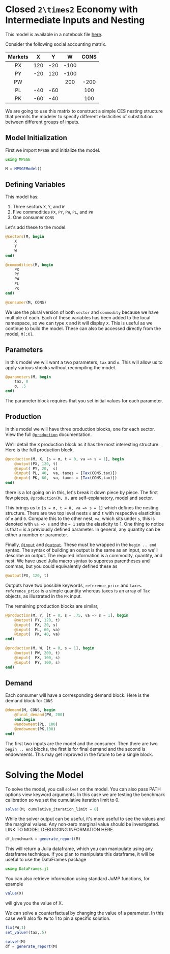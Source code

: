 # Closed ``2\times2`` Economy with Intermediate Inputs and Nesting

This model is available in a notebook file [here](https://github.com/julia-mpsge/MPSGE.jl/blob/main/examples/M22.ipynb).

Consider the following social accounting matrix. 

|  Markets  |    X   |    Y   |    W    |       CONS   |
|:---------:|:------:|:------:|:-------:|:-----------: |      
|PX         |  120   | -20    |  -100   |              |
|PY         |  -20   |  120   |  -100   |              |
|PW         |        |        |   200   | -200         |
|PL         |  -40   |  -60   |         |  100         |
|PK         |  -60   |  -40   |         |  100         |      

We are going to use this matrix to construct a simple CES nesting structure that
permits the modeler to specify different elasticities of substitution between
different groups of inputs.

## Model Initialization

First we import `MPSGE` and initialize the model.
```julia
using MPSGE

M = MPSGEModel()
```

## Defining Variables

This model has:
1. Three sectors `X`, `Y`, and `W`
2. Five commodities `PX`, `PY`, `PW`, `PL`, and `PK`
3. One consumer `CONS`

Let's add these to the model.
```julia
@sectors(M, begin
    X
    Y
    W
end)

@commodities(M, begin
    PX
    PY
    PW
    PL
    PK
end)

@consumer(M, CONS)
```
We use the plural version of both `sector` and `commodity` because we have 
multiple of each. Each of these variables has been added to the local 
namespace, so we can type `X` and it will display `X`. This is useful
as we continue to build the model. These can also be accessed directly
from the model, `M[:X]`. 

## Parameters

In this model we will want a two parameters, `tax` and `σ`. This
will allow us to apply various shocks without recompiling the model.
```julia
@parameters(M, begin
    tax, 0
    σ, .5
end)
```
The parameter block requires that you set initial values for each parameter. 

## Production
In this model we will have three production blocks, one for each sector. View the
full [`@production`](@ref) documentation.

We'll detail the `X` production block as it has the most interesting structure. 
Here is the full production block,
```julia
@production(M, X, [s = σ, t = 0, va => s = 1], begin
    @output(PX, 120, t)
    @input( PY, 20,  s)
    @input( PL, 40,  va, taxes = [Tax(CONS,tax)])
    @input( PK, 60,  va, taxes = [Tax(CONS,tax)])
end)
```
there is a lot going on in this, let's break it down piece by piece. The
first few pieces, `@production(M, X,` are self-explanatory, model and 
sector. 

This brings us to `[s = σ, t = 0, va => s = 1]` which defines the nesting
structure. There are two top level nests `s` and `t` with
respective elasticities of `σ` and `0`. Compare this to the other nest, `va`,
which sits under `s`, this is denoted with `va => s` and the `= 1` sets
the elasticity to 1. One thing to notice is that `σ` is a previously defined
parameter. In general, any quantity can be either a number or parameter.

Finally, [`@input`](@ref) and [`@output`](@ref). These must be wrapped in the `begin .. end` syntax.
The syntax of building an output is the same as an input, so we'll describe an 
output. The required information is a commodity, quantity, and nest. We have
used Julia macro syntax to suppress parentheses and commas, but you could 
equivalently defined these as 
```julia
@output(PX, 120, t)
```
Outputs have two possible keywords, `reference_price` and `taxes`. 
`reference_price` is a simple quantity whereas taxes is an array of `Tax` objects,
as illustrated in the `PK` input. 


The remaining production blocks are similar,
```julia
@production(M, Y, [t = 0, s = .75, va => s = 1], begin 
    @output( PY, 120, t)
    @input(  PX, 20, s)
    @input(  PL, 60, va)
    @input(  PK, 40, va)
end)

@production(M, W, [t = 0, s = 1], begin
    @output( PW, 200, t)
    @input(  PX, 100, s)
    @input(  PY, 100, s)
end)
```

## Demand
Each consumer will have a corresponding demand block. Here is the demand
block for `CONS`
```julia
@demand(M, CONS, begin
    @final_demand(PW, 200)
    end,begin
    @endowment(PL, 100)
    @endowment(PK,100)
end)
```
The first two inputs are the model and the consumer. Then there are two 
`begin .. end` blocks, the first is for final demand and the second is 
endowments. This may get improved in the future to be a single block. 



# Solving the Model
To solve the model, you call `solve!` on the model. You can also pass
PATH options view keyword arguments. In this case we are testing the 
benchmark calibration so we set the cumulative iteration limit to 0.
```julia
solve!(M; cumulative_iteration_limit = 0)
```
While the solver output can be useful, it's more useful to see the values
and the marginal values. Any non-zero marginal value should be investigated. 
LINK TO MODEL DEBUGGING INFORMATION HERE.
```julia
df_benchmark = generate_report(M)
```
This will return a Julia dataframe, which you can manipulate using any dataframe
technique. If you plan to manipulate this dataframe, it will be useful to use
the DataFrames package
```julia
using DataFrames.jl
```
You can also retrieve information using standard JuMP functions, for example
```julia
value(X)
```
will give you the value of X. 

We can solve a counterfactual by changing the value of a parameter. In this 
case we'll also fix `PW` to 1 to pin a specific solution.
```julia
fix(PW,1)
set_value!(tax,.5)

solve!(M)
df = generate_report(M)
```
